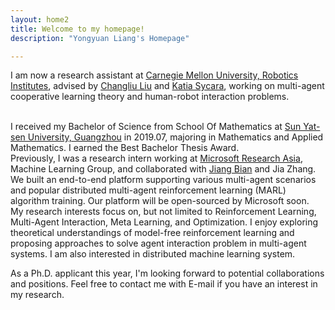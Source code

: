 ```yaml
---
layout: home2
title: Welcome to my homepage!
description: "Yongyuan Liang's Homepage"

---
```


I am now a research assistant at <a href="https://www.ri.cmu.edu/" target="_blank">Carnegie Mellon University, Robotics Institutes</a>, advised by <a href="https://www.ri.cmu.edu/ri-faculty/changliu-liu/" target="_blank">Changliu Liu</a> and <a href="https://www.ri.cmu.edu/ri-faculty/katia-sycara/" target="_blank">Katia Sycara</a>, working on multi-agent cooperative learning theory and human-robot interaction problems.

<br />
I received my Bachelor of Science from School Of Mathematics at <a href="http://www.sysu.edu.cn/2012/en/index.htm" target="_blank">Sun Yat-sen University, Guangzhou</a> in 2019.07, majoring in Mathematics and Applied Mathematics. I earned the Best Bachelor Thesis Award.

<br />
Previously, I was a research intern working at <a href="https://www.microsoft.com/en-us/research/lab/microsoft-research-asia/" target="_blank">Microsoft Research Asia</a>, Machine Learning Group, and collaborated with <a href="https://sites.google.com/site/jiangbianhome/" target="_blank">Jiang Bian</a> and Jia Zhang. We built an end-to-end platform supporting various multi-agent scenarios and popular distributed multi-agent reinforcement learning (MARL) algorithm training. Our platform will be open-sourced by Microsoft soon.

<br />
My research interests focus on, but not limited to Reinforcement Learning, Multi-Agent Interaction, Meta Learning, and Optimization. I enjoy exploring theoretical understandings of model-free reinforcement learning and proposing approaches to solve agent interaction problem in multi-agent systems. I am also interested in distributed machine learning system.

<br />

As a Ph.D. applicant this year, I'm looking forward to potential collaborations and positions. Feel free to contact me with E-mail if you have an interest in my research.